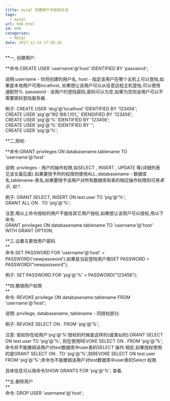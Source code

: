 ```yaml
---
title: mysql 创建用户与授权办法
tags:
  - mysql
url: 696.html
id: 696
categories:
  - MySql
date: 2017-12-19 17:58:26
---
```


**一, 创建用户:   
  
**命令:CREATE USER 'username'@'host' IDENTIFIED BY 'password';   
  
说明:username - 你将创建的用户名, host - 指定该用户在哪个主机上可以登陆,如果是本地用户可用localhost, 如果想让该用户可以从任意远程主机登陆,可以使用通配符%. password - 该用户的登陆密码,密码可以为空,如果为空则该用户可以不需要密码登陆服务器.   
  
例子: CREATE USER 'dog'@'localhost' IDENTIFIED BY '123456';   
CREATE USER 'pig'@'192.168.1.101_' IDENDIFIED BY '123456';   
CREATE USER 'pig'@'%' IDENTIFIED BY '123456';   
CREATE USER 'pig'@'%' IDENTIFIED BY '';   
CREATE USER 'pig'@'%';   
  
**二,授权:   
  
**命令:GRANT privileges ON databasename.tablename TO 'username'@'host'   
  
说明: privileges - 用户的操作权限,如SELECT , INSERT , UPDATE 等(详细列表见该文最后面).如果要授予所的权限则使用ALL.;databasename - 数据库名,tablename-表名,如果要授予该用户对所有数据库和表的相应操作权限则可用*表示, 如*.*.   
  
例子: GRANT SELECT, INSERT ON test.user TO 'pig'@'%';   
GRANT ALL ON *.* TO 'pig'@'%';   
  
注意:用以上命令授权的用户不能给其它用户授权,如果想让该用户可以授权,用以下命令:   
GRANT privileges ON databasename.tablename TO 'username'@'host' WITH GRANT OPTION;   
  
**三.设置与更改用户密码   
**  
命令:SET PASSWORD FOR 'username'@'host' = PASSWORD('newpassword');如果是当前登陆用户用SET PASSWORD = PASSWORD("newpassword");   
  
例子: SET PASSWORD FOR 'pig'@'%' = PASSWORD("123456");   
  
**四.撤销用户权限   
**  
命令: REVOKE privilege ON databasename.tablename FROM 'username'@'host';   
  
说明: privilege, databasename, tablename - 同授权部分.   
  
例子: REVOKE SELECT ON *.* FROM 'pig'@'%';   
  
注意: 假如你在给用户'pig'@'%'授权的时候是这样的(或类似的):GRANT SELECT ON test.user TO 'pig'@'%', 则在使用REVOKE SELECT ON *.* FROM 'pig'@'%';命令并不能撤销该用户对test数据库中user表的SELECT 操作.相反,如果授权使用的是GRANT SELECT ON *.* TO 'pig'@'%';则REVOKE SELECT ON test.user FROM 'pig'@'%';命令也不能撤销该用户对test数据库中user表的Select 权限.   
  
具体信息可以用命令SHOW GRANTS FOR 'pig'@'%'; 查看.   
  
**五.删除用户   
**  
命令: DROP USER 'username'@'host';